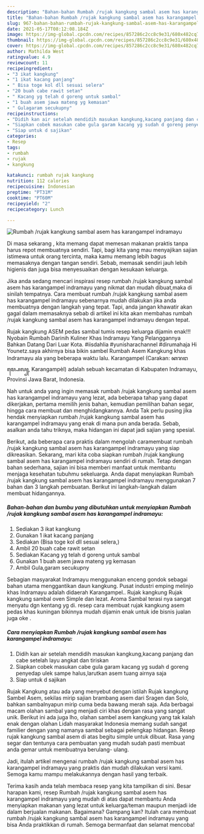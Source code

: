 ```yaml
---
description: "Bahan-bahan Rumbah /rujak kangkung sambal asem has karangampel indramayu yang lezat Untuk Jualan"
title: "Bahan-bahan Rumbah /rujak kangkung sambal asem has karangampel indramayu yang lezat Untuk Jualan"
slug: 967-bahan-bahan-rumbah-rujak-kangkung-sambal-asem-has-karangampel-indramayu-yang-lezat-untuk-jualan
date: 2021-05-17T08:12:08.184Z
image: https://img-global.cpcdn.com/recipes/857286c2cc8c9e31/680x482cq70/rumbah-rujak-kangkung-sambal-asem-has-karangampel-indramayu-foto-resep-utama.jpg
thumbnail: https://img-global.cpcdn.com/recipes/857286c2cc8c9e31/680x482cq70/rumbah-rujak-kangkung-sambal-asem-has-karangampel-indramayu-foto-resep-utama.jpg
cover: https://img-global.cpcdn.com/recipes/857286c2cc8c9e31/680x482cq70/rumbah-rujak-kangkung-sambal-asem-has-karangampel-indramayu-foto-resep-utama.jpg
author: Mathilda West
ratingvalue: 4.9
reviewcount: 11
recipeingredient:
- "3 ikat kangkung"
- "1 ikat kacang panjang"
- " Bisa toge kol dll sesuai selera"
- "20 buah cabe rawit setan"
- " Kacang yg telah d goreng untuk sambal"
- "1 buah asem jawa mateng yg kemasan"
- " Gulagaram secukupny"
recipeinstructions:
- "Didih kan air setelah mendidih masukan kangkung,kacang panjang dan cabe setelah layu angkat dan tiriskan"
- "Siapkan cobek masukan cabe gula garam kacang yg sudah d goreng penyedap ulek sampe halus,larutkan asem tuang airnya saja"
- "Siap untuk d sajikan"
categories:
- Resep
tags:
- rumbah
- rujak
- kangkung

katakunci: rumbah rujak kangkung 
nutrition: 112 calories
recipecuisine: Indonesian
preptime: "PT31M"
cooktime: "PT60M"
recipeyield: "2"
recipecategory: Lunch

---
```



![Rumbah /rujak kangkung sambal asem has karangampel indramayu](https://img-global.cpcdn.com/recipes/857286c2cc8c9e31/680x482cq70/rumbah-rujak-kangkung-sambal-asem-has-karangampel-indramayu-foto-resep-utama.jpg)

Di masa  sekarang , kita memang dapat memesan makanan praktis tanpa harus repot membuatnya sendiri. Tapi, bagi kita yang mau menyajikan sajian istimewa untuk orang tercinta, maka kamu memang lebih bagus memasaknya dengan tangan sendiri. Sebab, memasak sendiri jauh lebih higienis dan juga bisa menyesuaikan dengan kesukaan keluarga.

Jika anda sedang mencari inspirasi resep rumbah /rujak kangkung sambal asem has karangampel indramayu yang nikmat dan mudah dibuat,maka di sinilah tempatnya. Cara membuat rumbah /rujak kangkung sambal asem has karangampel indramayu  sebenarnya mudah dilakukan jika anda membuatnya dengan langkah yang tepat. Tapi, anda jangan khawatir akan gagal dalam memasaknya 
sebab di artikel ini kita akan membahas rumbah /rujak kangkung sambal asem has karangampel indramayu dengan tepat.  

Rujak kangkung ASEM pedas sambal tumis resep keluarga dijamin enak!!! Nyobain Rumbah Darinih Kuliner Khas Indramayu Yang Pelanggannya Bahkan Datang Dari Luar Kota. #iisdahlia #yunisharachannel #dirumahaja Hi Younetz.saya akhirnya bisa bikin sambel Rumbah Asem Kangkung khas Indramayu ala yang beberapa waktu lalu. Karangampel (Carakan: ꦏꦫꦔꦩ꧀ꦥꦺꦭ꧀, Karangampèl) adalah sebuah kecamatan di Kabupaten Indramayu, Provinsi Jawa Barat, Indonesia.

Nah untuk anda yang ingin memasak rumbah /rujak kangkung sambal asem has karangampel indramayu yang lezat, ada beberapa tahap yang dapat dikerjakan, pertama memilih jenis bahan, kemudian pemilihan bahan segar, hingga cara membuat dan menghidangkannya. Anda Tak perlu pusing jika hendak menyiapkan rumbah /rujak kangkung sambal asem has karangampel indramayu yang enak di mana pun anda berada. Sebab, asalkan anda  tahu triknya, maka hidangan ini dapat jadi sajian yang spesial.

Berikut, ada beberapa cara praktis  dalam mengolah caramembuat rumbah /rujak kangkung sambal asem has karangampel indramayu yang siap dikreasikan. Sekarang, mari kita coba siapkan rumbah /rujak kangkung sambal asem has karangampel indramayu sendiri di rumah. Tetap dengan bahan sederhana, sajian ini bisa memberi manfaat untuk membantu menjaga kesehatan tubuhmu sekeluarga. Anda dapat menyiapkan Rumbah /rujak kangkung sambal asem has karangampel indramayu menggunakan 7 bahan dan 3 langkah pembuatan. Berikut ini langkah-langkah dalam membuat hidangannya.

<!--inarticleads1-->

##### Bahan-bahan dan bumbu yang dibutuhkan untuk menyiapkan Rumbah /rujak kangkung sambal asem has karangampel indramayu:

1. Sediakan 3 ikat kangkung
1. Gunakan 1 ikat kacang panjang
1. Sediakan  (Bisa toge kol dll sesuai selera,)
1. Ambil 20 buah cabe rawit setan
1. Sediakan  Kacang yg telah d goreng untuk sambal
1. Gunakan 1 buah asem jawa mateng yg kemasan
1. Ambil  Gula,garam secukupny


Sebagian masyarakat Indramayu menggunakan enceng gondok sebagai bahan utama menggantikan daun kangkung. Pusat industri emping melinjo khas Indramayu adalah didaerah Karangampel.. Rujak kangkung Rujak kangkung sambal oven Simple dan lezat. Aroma Sambal terasi nya sangat menyatu dgn kentang yg di. resep cara membuat rujak kangkung asem pedas khas kuningan bikinnya mudah dijamin enak untuk ide bisnis jualan juga oke . 

<!--inarticleads2-->

##### Cara menyiapkan Rumbah /rujak kangkung sambal asem has karangampel indramayu:

1. Didih kan air setelah mendidih masukan kangkung,kacang panjang dan cabe setelah layu angkat dan tiriskan
1. Siapkan cobek masukan cabe gula garam kacang yg sudah d goreng penyedap ulek sampe halus,larutkan asem tuang airnya saja
1. Siap untuk d sajikan


Rujak Kangkung atau ada yang menyebut dengan istilah Rujak kangkung Sambel Asem, sekilas mirip sajian brambang asem dari Sragen dan Solo, bahkan sambalnyapun mirip cuma beda bawang merah saja. Ada berbagai macam olahan sambal yang menjadi ciri khas dengan rasa yang sangat unik. Berikut ini ada juga lho, olahan sambel asem kangkung yang tak kalah enak dengan olahan Lidah masyarakat Indonesia memang sudah sangat familier dengan yang namanya sambal sebagai pelengkap hidangan. Resep rujak kangkung sambal asem di atas begitu simple untuk dibuat. Rasa yang segar dan tentunya cara pembuatan yang mudah sudah pasti membuat anda gemar untuk membuatnya berulang- ulang. 

Jadi, itulah artikel mengenai  rumbah /rujak kangkung sambal asem has karangampel indramayu  yang praktis dan mudah dilakukan versi kami. Semoga kamu mampu melakukannya dengan hasil yang terbaik. 

Terima kasih anda telah membaca resep yang kita tampilkan di sini. Besar harapan kami, resep  Rumbah /rujak kangkung sambal asem has karangampel indramayu yang mudah di atas dapat membantu Anda menyiapkan makanan yang lezat untuk keluarga/teman maupun menjadi ide dalam berjualan makanan. Bagaimana? Gampang kan? Itulah cara membuat rumbah /rujak kangkung sambal asem has karangampel indramayu yang bisa Anda praktikkan di rumah. Semoga bermanfaat dan selamat mencoba!

